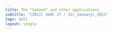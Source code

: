 ```yaml
---
title: The “Sahand” and other applications
subtitle: "[2011] SGHC 27 / 31\_January\_2011"
tags: null
layout: single
---
```


